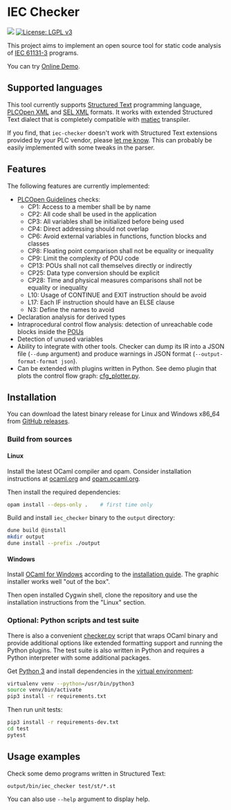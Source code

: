 # IEC Checker

![](https://github.com/jubnzv/iec-checker/workflows/Unit%20tests/badge.svg)
[![License: LGPL v3](https://img.shields.io/badge/License-LGPL%20v3-blue.svg)](https://www.gnu.org/licenses/lgpl-3.0)

This project aims to implement an open source tool for static code analysis of [IEC 61131-3](https://en.wikipedia.org/wiki/IEC_61131-3) programs.

You can try [Online Demo](https://idie.ru/bin/iec-checker).

## Supported languages

This tool currently supports [Structured Text](https://en.wikipedia.org/wiki/Structured_text) programming language, [PLCOpen XML](https://plcopen.org/technical-activities/xml-exchange) and [SEL XML](https://selinc.com/products/3530/) formats.
It works with extended Structured Text dialect that is completely compatible with [matiec](https://github.com/sm1820/matiec) transpiler.

If you find, that `iec-checker` doesn't work with Structured Text extensions provided by your PLC vendor, please [let me know](https://github.com/jubnzv/iec-checker/issues). This can probably be easily implemented with some tweaks in the parser.

## Features

The following features are currently implemented:
+ [PLCOpen Guidelines](https://plcopen.org/software-construction-guidelines) checks:
  - CP1: Access to a member shall be by name
  - CP2: All code shall be used in the application
  - CP3: All variables shall be initialized before being used
  - CP4: Direct addressing should not overlap
  - CP6: Avoid external variables in functions, function blocks and classes
  - CP8: Floating point comparison shall not be equality or inequality
  - CP9: Limit the complexity of POU code
  - CP13: POUs shall not call themselves directly or indirectly
  - CP25: Data type conversion should be explicit
  - CP28: Time and physical measures comparisons shall not be equality or inequality
  - L10: Usage of CONTINUE and EXIT instruction should be avoid
  - L17: Each IF instruction should have an ELSE clause
  - N3: Define the names to avoid
+ Declaration analysis for derived types
+ Intraprocedural control flow analysis: detection of unreachable code blocks inside the [POUs](https://en.wikipedia.org/wiki/IEC_61131-3#Program_organization_unit_(POU))
+ Detection of unused variables
+ Ability to integrate with other tools. Checker can dump its IR into a JSON file (`--dump` argument) and produce warnings in JSON format (`--output-format-format json`).
+ Can be extended with plugins written in Python. See demo plugin that plots the control flow graph: [cfg_plotter.py](./src/python/plugins/cfg_plotter.py).

## Installation

You can download the latest binary release for Linux and Windows x86_64 from [GitHub releases](https://github.com/jubnzv/iec-checker/releases).

### Build from sources

#### Linux

Install the latest OCaml compiler and opam. Consider installation instructions at [ocaml.org](https://ocaml.org/docs/install.html) and [opam.ocaml.org](https://opam.ocaml.org/doc/Install.html).

Then install the required dependencies:

```bash
opam install --deps-only .    # first time only
```

Build and install `iec_checker` binary to the `output` directory:

```bash
dune build @install
mkdir output
dune install --prefix ./output
```

#### Windows

Install [OCaml for Windows](https://fdopen.github.io/opam-repository-mingw/) according to the [installation guide](https://fdopen.github.io/opam-repository-mingw/installation/). The graphic installer works well "out of the box".

Then open installed Cygwin shell, clone the repository and use the installation instructions from the "Linux" section.

### Optional: Python scripts and test suite
There is also a convenient [checker.py](./checker.py) script that wraps OCaml binary and provide additional options like extended formatting support and running the Python plugins. The test suite is also written in Python and requires a Python interpreter with some additional packages.

Get [Python 3](https://www.python.org/downloads/) and install dependencies in the [virtual environment](https://docs.python.org/3/library/venv.html):
```bash
virtualenv venv --python=/usr/bin/python3
source venv/bin/activate
pip3 install -r requirements.txt
```

Then run unit tests:
```bash
pip3 install -r requirements-dev.txt
cd test
pytest
```

## Usage examples

Check some demo programs written in Structured Text:

```
output/bin/iec_checker test/st/*.st
```

You can also use `--help` argument to display help.
